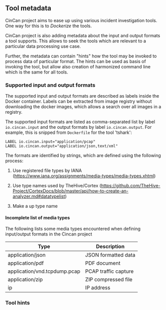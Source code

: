 ## Tool metadata

CinCan project aims to ease up using various incident investigation tools. 
One way for this is to *Dockerize* the tools.

CinCan project is also adding metadata
about the input and output formats a tool supports.
This allows to seek the tools which are relevant to a particular data processing use case.

Further, the metadata can contain "hints" how the tool may be invoked to process
data of particular format. The hints can be used as basis of invoking the tool, 
but allow also creation of harmonized command line which is the same for all tools.

### Supported input and output formats

The supported input and output formats are described as labels inside the Docker container.
Labels can be extracted from image registry without downloading the docker images,
which allows a search over all images in a registry.

The supported input formats are listed as comma-separated list by label 
`io.cincan.input` and the output formats by label `io.cincan.output`.
For example, this is snipped from `Dockerfile` for the tool 'tshark':

    LABEL io.cincan.input="application/pcap"
    LABEL io.cincan.output="application/json,text/xml"

The formats are identified by strings, which are defined using the following process:

 1. Use registered file types by IANA
 (https://www.iana.org/assignments/media-types/media-types.xhtml)
 
 2. Use type names used by TheHive/Cortex
 (https://github.com/TheHive-Project/CortexDocs/blob/master/api/how-to-create-an-analyzer.md#datatypelist)
 
 3. Make a up type name
 
#### Incomplete list of media types 

The following lists some media types encountered when defining input/output formats
in the Cincan project

| Type                               | Description                             |
|------------------------------------|-----------------------------------------|
| application/json                   | JSON formatted data                     |
| application/pdf                    | PDF document                            |
| application/vnd.tcpdump.pcap       | PCAP traffic capture                    |
| application/zip                    | ZIP compressed file                     |
| ip                                 | IP address                              |


### Tool hints

